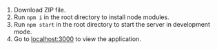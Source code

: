 1. Download ZIP file.
2. Run `npm i` in the root directory to install node modules.
3. Run `npm start` in the root directory to start the server in development mode.
4. Go to [localhost:3000](http://localhost:3000/) to view the application.

